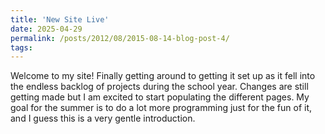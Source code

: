 ```yaml
---
title: 'New Site Live'
date: 2025-04-29
permalink: /posts/2012/08/2015-08-14-blog-post-4/
tags:
---
```


Welcome to my site! Finally getting around to getting it set up as it fell into the endless backlog of projects during the school year. Changes are still getting made but I am excited to start populating the different pages. My goal for the summer is to do a lot more programming just for the fun of it, and I guess this is a very gentle introduction. 
